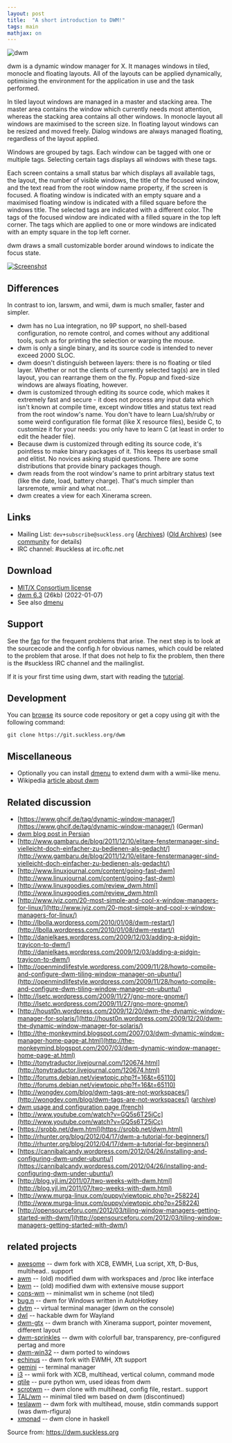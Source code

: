 ```yaml
---
layout: post
title:  "A short introduction to DWM!"
tags: main
mathjax: on
---
```

![dwm](https://dwm.suckless.org/dwm.svg)

dwm is a dynamic window manager for X. It manages windows in tiled, monocle and floating layouts. All of the layouts can be applied dynamically, optimising the environment for the application in use and the task performed.

In tiled layout windows are managed in a master and stacking area. The master area contains the window which currently needs most attention, whereas the stacking area contains all other windows. In monocle layout all windows are maximised to the screen size. In floating layout windows can be resized and moved freely. Dialog windows are always managed floating, regardless of the layout applied.

Windows are grouped by tags. Each window can be tagged with one or multiple tags. Selecting certain tags displays all windows with these tags.

Each screen contains a small status bar which displays all available tags, the layout, the number of visible windows, the title of the focused window, and the text read from the root window name property, if the screen is focused. A floating window is indicated with an empty square and a maximised floating window is indicated with a filled square before the windows title. The selected tags are indicated with a different color. The tags of the focused window are indicated with a filled square in the top left corner. The tags which are applied to one or more windows are indicated with an empty square in the top left corner.

dwm draws a small customizable border around windows to indicate the focus state.

[![Screenshot](https://dwm.suckless.org/screenshots/dwm-20100318s.png)](https://dwm.suckless.org/screenshots/dwm-20100318.png)

## Differences

In contrast to ion, larswm, and wmii, dwm is much smaller, faster and simpler.

-   dwm has no Lua integration, no 9P support, no shell-based configuration, no remote control, and comes without any additional tools, such as for printing the selection or warping the mouse.
-   dwm is only a single binary, and its source code is intended to never exceed 2000 SLOC.
-   dwm doesn't distinguish between layers: there is no floating or tiled layer. Whether or not the clients of currently selected tag(s) are in tiled layout, you can rearrange them on the fly. Popup and fixed-size windows are always floating, however.
-   dwm is customized through editing its source code, which makes it extremely fast and secure - it does not process any input data which isn't known at compile time, except window titles and status text read from the root window's name. You don't have to learn Lua/sh/ruby or some weird configuration file format (like X resource files), beside C, to customize it for your needs: you only have to learn C (at least in order to edit the header file).
-   Because dwm is customized through editing its source code, it's pointless to make binary packages of it. This keeps its userbase small and elitist. No novices asking stupid questions. There are some distributions that provide binary packages though.
-   dwm reads from the root window's name to print arbitrary status text (like the date, load, battery charge). That's much simpler than larsremote, wmiir and what not...
-   dwm creates a view for each Xinerama screen.

## Links

-   Mailing List:  `dev+subscribe@suckless.org`  ([Archives](https://lists.suckless.org/dev/)) ([Old Archives](https://lists.suckless.org/dwm/)) (see  [community](https://suckless.org/community/)  for details)
-   IRC channel: #suckless at irc.oftc.net

## Download

-   [MIT/X Consortium license](https://git.suckless.org/dwm/plain/LICENSE)
-   [dwm 6.3](https://dl.suckless.org/dwm/dwm-6.3.tar.gz)  (26kb) (2022-01-07)
-   See also  [dmenu](https://tools.suckless.org/dmenu)

## Support

See the  [faq](https://dwm.suckless.org/faq)  for the frequent problems that arise. The next step is to look at the sourcecode and the config.h for obvious names, which could be related to the problem that arose. If that does not help to fix the problem, then there is the #suckless IRC channel and the mailinglist.

If it is your first time using dwm, start with reading the  [tutorial](https://dwm.suckless.org/tutorial).

## Development

You can  [browse](https://git.suckless.org/dwm)  its source code repository or get a copy using git with the following command:

```
git clone https://git.suckless.org/dwm

```

## Miscellaneous

-   Optionally you can install  [dmenu](https://tools.suckless.org/dmenu)  to extend dwm with a wmii-like menu.
-   Wikipedia  [article about dwm](http://en.wikipedia.org/wiki/Dwm)

## Related discussion

-   [https://www.ghcif.de/tag/dynamic-window-manager/](https://www.ghcif.de/tag/dynamic-window-manager/)  (German)
-   [dwm blog post in Persian](http://efazati.blog.ir/post/DWM-%D8%B1%D8%A7%D9%87%DA%A9%D8%A7%D8%B1-%D9%85%D9%86%D8%A7%D8%B3%D8%A8%DB%8C-%D8%A8%D8%B1%D8%A7%DB%8C-%D9%85%D8%AF%DB%8C%D8%B1%DB%8C%D8%AA-%D9%BE%D9%86%D8%AC%D8%B1%D9%87-%D9%87%D8%A7-%D8%AF%D8%B1-%D9%84%DB%8C%D9%86%D9%88%DA%A9%D8%B3)
-   [http://www.gambaru.de/blog/2011/12/10/elitare-fenstermanager-sind-vielleicht-doch-einfacher-zu-bedienen-als-gedacht/](http://www.gambaru.de/blog/2011/12/10/elitare-fenstermanager-sind-vielleicht-doch-einfacher-zu-bedienen-als-gedacht/)
-   [http://www.linuxjournal.com/content/going-fast-dwm](http://www.linuxjournal.com/content/going-fast-dwm)
-   [http://www.linuxgoodies.com/review_dwm.html](http://www.linuxgoodies.com/review_dwm.html)
-   [http://www.iyiz.com/20-most-simple-and-cool-x-window-managers-for-linux/](http://www.iyiz.com/20-most-simple-and-cool-x-window-managers-for-linux/)
-   [http://lbolla.wordpress.com/2010/01/08/dwm-restart/](http://lbolla.wordpress.com/2010/01/08/dwm-restart/)
-   [http://danielkaes.wordpress.com/2009/12/03/adding-a-pidgin-trayicon-to-dwm/](http://danielkaes.wordpress.com/2009/12/03/adding-a-pidgin-trayicon-to-dwm/)
-   [http://openmindlifestyle.wordpress.com/2009/11/28/howto-compile-and-configure-dwm-tiling-window-manager-on-ubuntu/](http://openmindlifestyle.wordpress.com/2009/11/28/howto-compile-and-configure-dwm-tiling-window-manager-on-ubuntu/)
-   [http://lsetc.wordpress.com/2009/11/27/gno-more-gnome/](http://lsetc.wordpress.com/2009/11/27/gno-more-gnome/)
-   [http://houst0n.wordpress.com/2009/12/20/dwm-the-dynamic-window-manager-for-solaris/](http://houst0n.wordpress.com/2009/12/20/dwm-the-dynamic-window-manager-for-solaris/)
-   [http://the-monkeymind.blogspot.com/2007/03/dwm-dynamic-window-manager-home-page-at.html](http://the-monkeymind.blogspot.com/2007/03/dwm-dynamic-window-manager-home-page-at.html)
-   [http://tonytraductor.livejournal.com/120674.html](http://tonytraductor.livejournal.com/120674.html)
-   [http://forums.debian.net/viewtopic.php?f=16&t=65110](http://forums.debian.net/viewtopic.php?f=16&t=65110)
-   [http://wongdev.com/blog/dwm-tags-are-not-workspaces/](http://wongdev.com/blog/dwm-tags-are-not-workspaces/)  ([archive](https://archive.is/Fw0Mk))
-   [dwm usage and configuration page (french)](http://yeuxdelibad.net/Logiciel-libre/Suckless/dwm/index.html)
-   [http://www.youtube.com/watch?v=GQ5s6T25jCc](http://www.youtube.com/watch?v=GQ5s6T25jCc)
-   [https://srobb.net/dwm.html](https://srobb.net/dwm.html)
-   [http://rhunter.org/blog/2012/04/17/dwm-a-tutorial-for-beginners/](http://rhunter.org/blog/2012/04/17/dwm-a-tutorial-for-beginners/)
-   [https://cannibalcandy.wordpress.com/2012/04/26/installing-and-configuring-dwm-under-ubuntu/](https://cannibalcandy.wordpress.com/2012/04/26/installing-and-configuring-dwm-under-ubuntu/)
-   [http://blog.yjl.im/2011/07/two-weeks-with-dwm.html](http://blog.yjl.im/2011/07/two-weeks-with-dwm.html)
-   [http://www.murga-linux.com/puppy/viewtopic.php?p=258224](http://www.murga-linux.com/puppy/viewtopic.php?p=258224)
-   [http://opensourceforu.com/2012/03/tiling-window-managers-getting-started-with-dwm/](http://opensourceforu.com/2012/03/tiling-window-managers-getting-started-with-dwm/)

## related projects

-   [awesome](https://awesomewm.org/)  -- dwm fork with XCB, EWMH, Lua script, Xft, D-Bus, multihead.. support
-   [awm](https://github.com/Alpt/awm/blob/master/README)  -- (old) modified dwm with workspaces and /proc like interface
-   [bwm](https://lists.suckless.org/dwm/0708/3085.html)  -- (old) modified dwm with extensive mouse support
-   [cons-wm](http://github.com/dharmatech/psilab/tree/master/cons-wm)  -- minimalist wm in scheme (not tiled)
-   [bug.n](https://github.com/fuhsjr00/bug.n)  -- dwm for Windows written in AutoHotkey
-   [dvtm](http://www.brain-dump.org/projects/dvtm/)  -- virtual terminal manager (dwm on the console)
-   [dwl](https://github.com/djpohly/dwl)  -- hackable dwm for Wayland
-   [dwm-gtx](http://s01.de/~gottox/index.cgi/proj_dwm)  -- dwm branch with Xinerama support, pointer movement, different layout
-   [dwm-sprinkles](http://0mark.unserver.de/dwm-sprinkles/)  -- dwm with colorfull bar, transparency, pre-configured pertag and more
-   [dwm-win32](http://www.brain-dump.org/projects/dwm-win32/)  -- dwm ported to windows
-   [echinus](http://www.rootshell.be/~polachok/code/)  -- dwm fork with EWMH, Xft support
-   [gemini](http://gemini.digitalmediaplanet.net/)  -- terminal manager
-   [i3](http://i3.zekjur.net/)  -- wmii fork with XCB, multihead, vertical column, command mode
-   [qtile](http://www.qtile.org/)  -- pure python wm, used ideas from dwm
-   [scrotwm](http://www.peereboom.us/scrotwm/html/scrotwm.html)  -- dwm clone with multihead, config file, restart.. support
-   [TAL/wm](http://talwm.sourceforge.net/)  -- minimal tiled wm based on dwm (discontinued)
-   [teslawm](http://teslawm.org/)  -- dwm fork with multihead, mouse, stdin commands support (was dwm-rfigura)
-   [xmonad](http://www.xmonad.org/)  -- dwm clone in haskell

Source from: https://dwm.suckless.org
